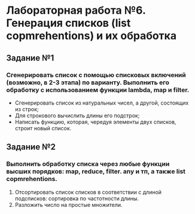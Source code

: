 # Лабораторная работа №6. Генерация списков (list copmrehentions) и их обработка

## Задание №1

### Сгенерировать список с помощью списковых включений (возможно, в 2-3 этапа) по варианту. Выполнить его обработку с использованием функции lambda, map и filter.

- Сгенерировать список из натуральных чисел, а другой, состоящих из строк;
- Для строкового вычислить длины его подстрок;
- Написать функцию, которая, чередуя элементы двух списков, строит новый список.

## Задание №2

### Выполнить обработку списка через любые функции высших порядков: map, reduce, filter. аny и тп, а также list copmrehentions.

1. Отсортировать список списков в соответствии с длиной подсписков: сортировка по частотности длины.
2. Разложить число на простые множители.